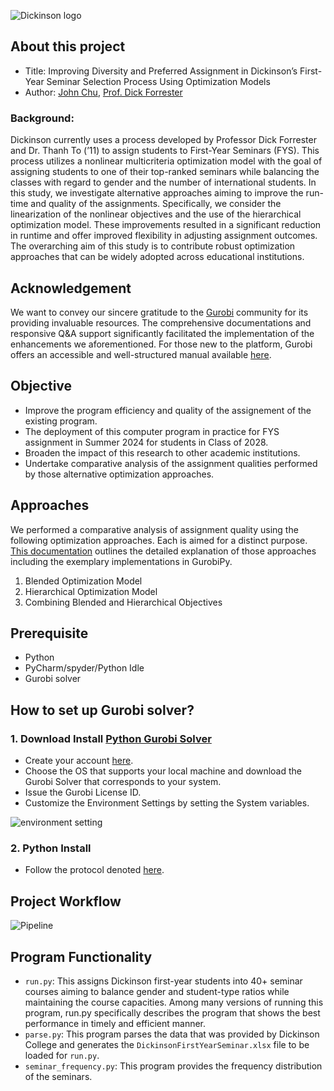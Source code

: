 ![Dickinson logo](https://github.com/JuheonChu/DickinsonFYSAssignment/assets/35699839/e00c566f-da16-4820-8645-5ec63394964d)

## About this project
- Title: Improving Diversity and Preferred Assignment in Dickinson’s First-Year Seminar Selection Process Using Optimization Models
- Author: [John Chu](https://www.linkedin.com/in/juheonchu/), [Prof. Dick Forrester](https://www.dickinson.edu/dickforrester) 

### Background: 
Dickinson currently uses a process developed by Professor Dick Forrester and Dr. Thanh To (’11) to assign students to First-Year Seminars (FYS). This process utilizes a nonlinear multicriteria optimization model with the goal of assigning students to one of their top-ranked seminars while balancing the classes with regard to gender and the number of international students. In this study, we investigate alternative approaches aiming to improve the run-time and quality of the assignments. Specifically, we consider the linearization of the nonlinear objectives and the use of the hierarchical optimization model. These improvements resulted in a significant reduction in runtime and offer improved flexibility in adjusting assignment outcomes. The overarching aim of this study is to contribute robust optimization approaches that can be widely adopted across educational institutions.

## Acknowledgement
We want to convey our sincere gratitude to the [Gurobi](https://support.gurobi.com/hc/en-us) community for its providing invaluable resources. The comprehensive documentations and responsive Q&A support significantly facilitated the implementation of the enhancements we aforementioned. For those new to the platform, Gurobi offers an accessible and well-structured manual available [here](https://www.gurobi.com/documentation/10.0/refman/working_with_multiple_obje.html).

## Objective
- Improve the program efficiency and quality of the assignement of the existing program.
- The deployment of this computer program in practice for FYS assignment in Summer 2024 for students in Class of 2028.
- Broaden the impact of this research to other academic institutions.
- Undertake comparative analysis of the assignment qualities performed by those alternative optimization approaches.

## Approaches 
We performed a comparative analysis of assignment quality using the following optimization approaches. Each is aimed for a distinct purpose. [This documentation](https://www.gurobi.com/documentation/10.0/refman/working_with_multiple_obje.html) outlines the detailed explanation of those approaches including the exemplary implementations in GurobiPy. 
1. Blended Optimization Model
2. Hierarchical Optimization Model
3. Combining Blended and Hierarchical Objectives

## Prerequisite
 - Python
 - PyCharm/spyder/Python Idle
 - Gurobi solver

## How to set up Gurobi solver?

### 1. Download Install [Python Gurobi Solver](https://www.gurobi.com/downloads/gurobi-software/)

- Create your account [here](https://portal.gurobi.com/iam/login/).
- Choose the OS that supports your local machine and download the Gurobi Solver that corresponds to your system.
- Issue the Gurobi License ID. 
- Customize the Environment Settings by setting the System variables.

![environment setting](https://user-images.githubusercontent.com/35699839/201580110-9a733a25-05d4-4240-a7f1-f336c2e76b5a.png)

### 2. Python Install
- Follow the protocol denoted [here](https://support.gurobi.com/hc/en-us/articles/360044290292-How-do-I-install-Gurobi-for-Python-).

## Project Workflow
![Pipeline](https://github.com/JuheonChu/DickinsonFYSAssignment/assets/35699839/a837f135-74ab-4f91-9207-68238480e0e8)


## Program Functionality
  
  - `run.py`: This assigns Dickinson first-year students into 40+ seminar courses aiming to balance gender and student-type ratios while maintaining the course capacities. Among many versions of running this program, run.py specifically describes the program that shows the best performance in timely and efficient manner.
  - `parse.py`: This program parses the data that was provided by Dickinson College and generates the `DickinsonFirstYearSeminar.xlsx` file to be loaded for `run.py`.
  - `seminar_frequency.py`: This program provides the frequency distribution of the seminars. 
 


